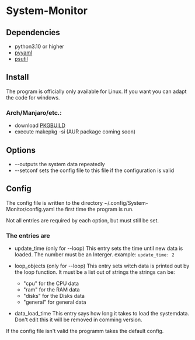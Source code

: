 # System-Monitor
## Dependencies
- python3.10 or higher
- [pyyaml](https://github.com/yaml/pyyaml)
- [psutil](https://github.com/giampaolo/psutil)


## Install
The program is officially only available for Linux. If you want you can adapt the code for windows.

### Arch/Manjaro/etc.:
- download [PKGBUILD](https://github.com/Jonas-Luetolf/System-Monitor/releases/download/beta/PKGBUILD)
- execute makepkg -si
(AUR package coming soon)

## Options
- --outputs the system data repeatedly
- --setconf <file> sets the config file to this file if the configuration is valid

## Config
The config file is written to the directory ~/.config/System-Monitor/config.yaml the first time the program is run.

Not all entries are required by each option, but must still be set.
### The entries are
- update_time (only for --loop)
This entry sets the time until new data is loaded. The number must be an Interger.
example: ```update_time: 2```

- loop_objects (only for --loop)
This entry sets witch data is printed out by the loop function. It must be a list out of strings the strings can be:
  - "cpu" for the CPU data
  - "ram" for the RAM data
  - "disks" for the Disks data
  - "general" for general data

- data_load_time 
This entry says how long it takes to load the systemdata.
Don't edit this it will be removed in comming version.

If the config file isn't valid the programm takes the default config.
